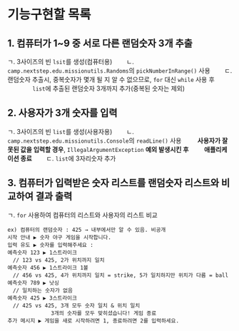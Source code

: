 # 기능구현할 목록
## 1. 컴퓨터가 1~9 중 서로 다른 랜덤숫자 3개 추출
ㄱ. 3사이즈의 빈 `lsit`를 생성(컴퓨터용)
　　ㄴ. `camp.nextstep.edu.missionutils.Randoms`의 `pickNumberInRange()` 사용
　　ㄷ. 랜덤숫자 추출시, 중복숫자가 몇개 될 지 알 수 없으므로, `for` 대신 `while` 사용 후
　　　　`list`에 추출된 랜덤숫자 3개까지 추가(중복된 숫자는 제외)
　
## 2. 사용자가 3개 숫자를 입력
ㄱ. 3사이즈의 빈 `list`를 생성(사용자용)
　　ㄴ. `camp.nextstep.edu.missionutils.Console`의 `readLine()` 사용
　　    **사용자가 잘못된 값을 입력할 경우**, `IllegalArgumentException` **예외 발생시킨 후 
　　    애플리케이션 종료**
　　ㄷ. `list`에 3자리숫자 추가
## 3. 컴퓨터가 입력받은 숫자 리스트를 랜덤숫자 리스트와 비교하여 결과 출력
ㄱ. `for` 사용하여 컴퓨터의 리스트와 사용자의 리스트 비교

```
ex) 컴퓨터의 랜덤숫자 : 425 → 내부에서만 알 수 있음. 비공개
시작 안내 ▶ 숫자 야구 게임을 시작합니다.
입력 유도 ▶ 숫자를 입력해주세요 :
예측숫자 123 ▶ 1스트라이크
　// 123 vs 425, 2가 위치까지 일치
예측숫자 456 ▶ 1스트라이크 1볼
　// 456 vs 425, 4가 위치까지 일치 = strike, 5가 일치하지만 위치가 다름 = ball
예측숫자 789 ▶ 낫싱
　// 일치하는 숫자가 없음
예측숫자 425 ▶ 3스트라이크
　// 425 vs 425, 3개 모두 숫자 일치 & 위치 일치
　　　　　　　  3개의 숫자를 모두 맞히셨습니다! 게임 종료
추가 메시지 ▶ 게임을 새로 시작하려면 1, 종료하려면 2를 입력하세요.
```